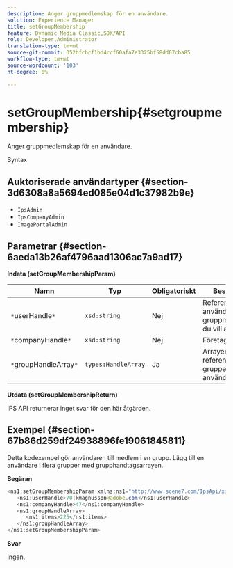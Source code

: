 ```yaml
---
description: Anger gruppmedlemskap för en användare.
solution: Experience Manager
title: setGroupMembership
feature: Dynamic Media Classic,SDK/API
role: Developer,Administrator
translation-type: tm+mt
source-git-commit: 052bfcbcf1bd4ccf60afa7e3325bf58dd07cba85
workflow-type: tm+mt
source-wordcount: '103'
ht-degree: 0%

---
```



# setGroupMembership{#setgroupmembership}

Anger gruppmedlemskap för en användare.

Syntax

## Auktoriserade användartyper {#section-3d6308a8a5694ed085e04d1c37982b9e}

* `IpsAdmin`
* `IpsCompanyAdmin`
* `ImagePortalAdmin`

## Parametrar {#section-6aeda13b26af4796aad1306ac7a9ad17}

**Indata (setGroupMembershipParam)**

| Namn | Typ | Obligatoriskt | Beskrivning |
|---|---|---|---|
| `*`userHandle`*` | `xsd:string` | Nej | Referensen till användaren vars gruppmedlemskap du vill ange. |
| `*`companyHandle`*` | `xsd:string` | Nej | Företagshandtag. |
| `*`groupHandleArray`*` | `types:HandleArray` | Ja | Arrayen med referenser till grupper som användaren tillhör. |

**Utdata (setGroupMembershipReturn)**

IPS API returnerar inget svar för den här åtgärden.

## Exempel {#section-67b86d259df24938896fe19061845811}

Detta kodexempel gör användaren till medlem i en grupp. Lägg till en användare i flera grupper med grupphandtagsarrayen.

**Begäran**

```java
<ns1:setGroupMembershipParam xmlns:ns1="http://www.scene7.com/IpsApi/xsd">
   <ns1:userHandle>70|kmagnusson@adobe.com</ns1:userHandle>
   <ns1:companyHandle>47</ns1:companyHandle>
   <ns1:groupHandleArray>
      <ns1:items>225</ns1:items>
   </ns1:groupHandleArray>
</ns1:setGroupMembershipParam>
```

**Svar**

Ingen.

